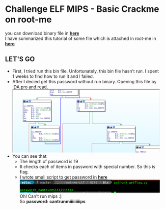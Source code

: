 # Challenge ELF MIPS - Basic Crackme on root-me
you can download binary file in **[here](./Bin/ch27.bin)**  
I have summarized this tutorial of some file which is attached in root-me in **[here](./Mips_summarize.md)**

## LET'S GO
- First, I tried run this bin file. Unfortunately, this bin file hasn't run. I spent 1 weeks to find how to run it and I failed.
- After I decied get this password without run binary. Opening this file by IDA pro and read.
![img](./ImgSrc/getflag.png)
- You can see that:
	- The length of password is 19
	- It checks each of items in password with special number. So this is flag.
	- I wrote small script to get password in **[here](./Bin/getflag.py)**
![password](./ImgSrc/password.png)  
Oh! Can't run mips :)  
So **password: cantrunmiiiiiiiiips**  